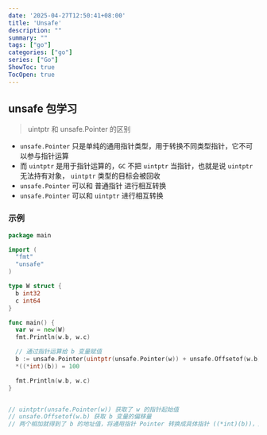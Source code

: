 ```yaml
---
date: '2025-04-27T12:50:41+08:00'
title: 'Unsafe'
description: ""
summary: ""
tags: ["go"]
categories: ["go"]
series: ["Go"]
ShowToc: true
TocOpen: true
---
```


## unsafe 包学习

> uintptr 和 unsafe.Pointer 的区别

- `unsafe.Pointer` 只是单纯的通用指针类型，用于转换不同类型指针，它不可以参与指针运算
- 而 `uintptr` 是用于指针运算的，`GC` 不把 `uintptr` 当指针，也就是说 `uintptr` 无法持有对象， `uintptr` 类型的目标会被回收
- `unsafe.Pointer` 可以和 普通指针 进行相互转换
- `unsafe.Pointer` 可以和 `uintptr` 进行相互转换

### 示例

```go
package main

import (
  "fmt"
  "unsafe"
)

type W struct {
  b int32
  c int64
}

func main() {
  var w = new(W)
  fmt.Println(w.b, w.c)

  // 通过指针运算给 b 变量赋值
  b := unsafe.Pointer(uintptr(unsafe.Pointer(w)) + unsafe.Offsetof(w.b))
  *((*int)(b)) = 100

  fmt.Println(w.b, w.c)
}


// uintptr(unsafe.Pointer(w)) 获取了 w 的指针起始值
// unsafe.Offsetof(w.b) 获取 b 变量的偏移量
// 两个相加就得到了 b 的地址值，将通用指针 Pointer 转换成具体指针 ((*int)(b))，通过 * 符号取值，然后赋值。*((*int)(b)) 相当于把 (*int)(b) 转换成 int 了，最后对变量重新赋值成 10，这样指针运算就完成了

```
